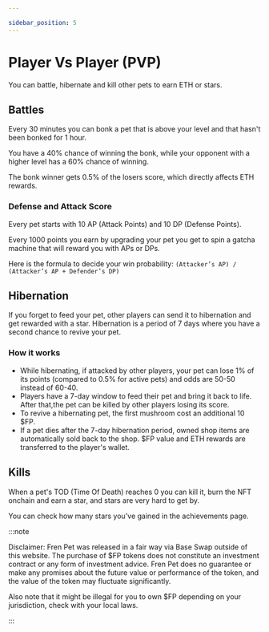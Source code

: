 ```yaml
---

sidebar_position: 5
---
```




# Player Vs Player (PVP)

You can battle, hibernate and kill other pets to earn ETH or stars.


## Battles


Every 30 minutes you can bonk a pet that is above your level and that hasn't been bonked for 1 hour. <!--If you don't see anyone to bonk it's because they have all been bonked within the last hour. -->

You have a 40% chance of winning the bonk, while your opponent with a higher level has a 60% chance of winning.

The bonk winner gets 0.5% of the losers score, which directly affects ETH rewards.


### Defense and Attack Score

Every pet starts with 10 AP (Attack Points) and 10 DP (Defense Points).

Every 1000 points you earn by upgrading your pet you get to spin a gatcha machine that will reward you with APs or DPs.

Here is the formula to decide your win probability: `(Attacker’s AP) / (Attacker’s AP + Defender’s DP)`



## Hibernation

If you forget to feed your pet, other players can send it to hibernation and get rewarded with a star. Hibernation is a period of 7 days where you have a second chance to revive your pet.


### How it works

- While hibernating, if attacked by other players, your pet can lose 1% of its points (compared to 0.5% for active pets) and odds are 50-50 instead of 60-40. 
- Players have a 7-day window to feed their pet and bring it back to life. After that,the pet can be killed by other players losing its score.
- To revive a hibernating pet, the first mushroom cost an additional 10 $FP.
- If a pet dies after the 7-day hibernation period, owned shop items are automatically sold back to the shop. $FP value and ETH rewards are transferred to the player's wallet.



## Kills

When a pet's TOD (Time Of Death) reaches 0 you can kill it, burn the NFT onchain and earn a star, and stars are very hard to get by.

You can check how many stars you've gained in the achievements page.



:::note

Disclaimer: Fren Pet was released in a fair way via Base Swap outside of this website. The purchase of $FP tokens does not constitute an investment contract or any form of investment advice. Fren Pet does no guarantee or make any promises about the future value or performance of the token, and the value of the token may fluctuate significantly.

Also note that it might be illegal for you to own $FP depending on your jurisdiction, check with your local laws.

:::
